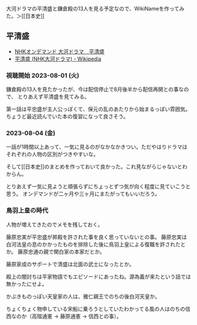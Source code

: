 大河ドラマの平清盛と鎌倉殿の13人を見る予定なので、WikiNameを作ってみた。＞[[日本史]]

## 平清盛

- [NHKオンデマンド 大河ドラマ　平清盛](https://www.nhk-ondemand.jp/program/P202100265400000/)
- [平清盛 (NHK大河ドラマ) - Wikipedia](https://ja.wikipedia.org/wiki/%E5%B9%B3%E6%B8%85%E7%9B%9B_(NHK%E5%A4%A7%E6%B2%B3%E3%83%89%E3%83%A9%E3%83%9E))

### 視聴開始 2023-08-01 (火)

鎌倉殿の13人を見たかったが、今は配信停止で8月後半から配信再開との事なので、
とりあえず平清盛を見てみる。

第一話は平忠盛が主人公っぽくて、保元の乱のあたりから始まるっぽい雰囲気。
ちょうど最近読んでいた本の復習になって良さそう。

### 2023-08-04 (金)

一話が1時間以上あって、一気に見るのがなかなかきつい。ただやはりドラマはそれぞれの人物の区別がつきやすいな。

そして[[日本史]]のまとめを作っておいて良かった。これ見ながらじゃないとわからん。

とりあえず一気に見ようと頑張らずにちょっとずつ気が向く程度に見ていこうと思う。
オンデマンドが二ヶ月や三ヶ月にまたがってもいいだろう。

### 鳥羽上皇の時代

人物が増えてきたのでメモを残しておく。

藤原忠実が平忠盛が昇殿を許された事を良く思っていないとの事。
藤原忠実は白河法皇の息のかかったものを排除した後に鳥羽上皇による復職を許されたとか。
藤原忠通の親で関白家の本家だとか。

藤原家成のサポートで清盛は北面の武士になったとか。

殿上の闇討ちは平家物語でもエピソードにあったね。源為義が来たという話では無かったにせよ。

かぶきものっぽい天皇家の人は、雅仁親王でのちの後白河天皇か。

ちょくちょく物申している宋船に乗ろうとしていたわかってる風の人はのちの信西なのか（高階通憲 → 藤原通憲 → 信西との事）。